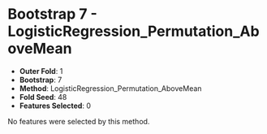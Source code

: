 # Bootstrap 7 - LogisticRegression_Permutation_AboveMean

- **Outer Fold**: 1
- **Bootstrap**: 7
- **Method**: LogisticRegression_Permutation_AboveMean
- **Fold Seed**: 48
- **Features Selected**: 0

No features were selected by this method.

